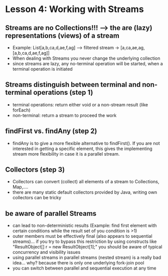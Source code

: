 # Lesson 4: Working with Streams

##  Streams are no Collections!!! --> the are (lazy) representations (views) of a stream
- Example: List[a,b,ca,d,ae,f,ag] --> filtered stream -> [a,ca,ae,ag,[a,b,ca,d,ae,f,ag]]
- When dealing with Streams you never change the underlying collection
- since streams are lazy, any no-terminal operation will be started, when a terminal operation is initiated  

## Streams distinguish between terminal and non-terminal operations (step 1)
- terminal operations: return either void or a non-stream result (like forEach)
- non-terminal: return a stream to proceed the work

## findFirst vs. findAny   (step 2)
- findAny is to give a more flexible alternative to findFirst(). If you are not interested in getting a specific element, this gives the implementing stream more flexibility in case it is a parallel stream.

## Collectors (step 3)
- Collectors can convert (collect) all elements of a stream to Collections, Map,.... 
- there are many static default collectors provided by Java, writing own collectors can be tricky 
 
## be aware of parallel Streams
- can lead to non-deterministic results (Example: find first element with certain conditions while the result set of you condition is >1) 
- outer members must be effectively final (also appears to sequential streams)... if you try to bypass this restriction by using constructs like "ResultObject[] r = new ResultObject[1];" you should be aware of typical concurrency and visibility issues
- using parallel streams in parallel streams (nested stream) is a really bad idea... why? because there is only one underlying fork-join pool 
- you can switch between parallel and sequential execution at any time